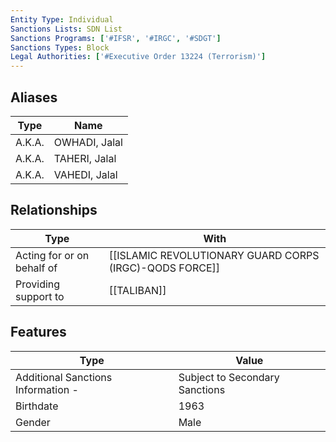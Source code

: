 ```yaml
---
Entity Type: Individual
Sanctions Lists: SDN List
Sanctions Programs: ['#IFSR', '#IRGC', '#SDGT']
Sanctions Types: Block
Legal Authorities: ['#Executive Order 13224 (Terrorism)']
---
```


## Aliases
| Type  | Name      | 
|-------|-----------|
| A.K.A. | OWHADI, Jalal |
| A.K.A. | TAHERI, Jalal |
| A.K.A. | VAHEDI, Jalal |

## Relationships
| Type  | With      | 
|-------|-----------|
| Acting for or on behalf of | [[ISLAMIC REVOLUTIONARY GUARD CORPS (IRGC)-QODS FORCE]] |
| Providing support to | [[TALIBAN]] |

## Features
| Type  | Value      |
|-------|------------|
| Additional Sanctions Information - | Subject to Secondary Sanctions |
| Birthdate | 1963 |
| Gender | Male |
